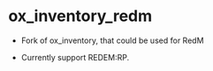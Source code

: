 # ox_inventory_redm
* Fork of ox_inventory, that could be used for RedM

* Currently support REDEM:RP.
